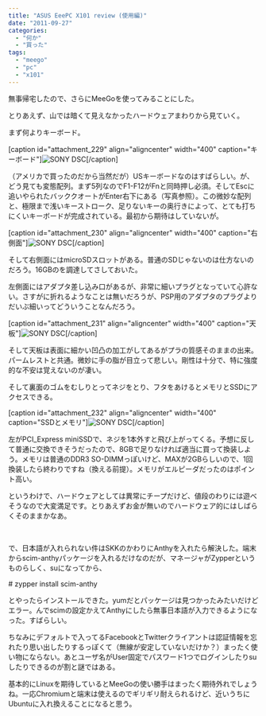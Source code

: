 ```yaml
---
title: "ASUS EeePC X101 review (使用編)"
date: "2011-09-27"
categories: 
  - "何か"
  - "買った"
tags: 
  - "meego"
  - "pc"
  - "x101"
---
```


無事帰宅したので、さらにMeeGoを使ってみることにした。

とりあえず、山では暗くて見えなかったハードウェアまわりから見ていく。

まず何よりキーボード。

\[caption id="attachment\_229" align="aligncenter" width="400" caption="キーボード"\]![](https://blog.naotaco.com/assets/images/posts/2011/09/DSC056241-400x266.jpg "SONY DSC")\[/caption\]

（アメリカで買ったのだから当然だが）USキーボードなのはすばらしい。が、どう見ても変態配列。まず5列なのでF1-F12がFnと同時押し必須。そしてEscに追いやられたバッククオートがEnter右下にある（写真参照）。この微妙な配列と、極限まで浅いキーストローク、足りないキーの奥行きによって、とても打ちにくいキーボードが完成されている。最初から期待はしていないが。

\[caption id="attachment\_230" align="aligncenter" width="400" caption="右側面"\]![](https://blog.naotaco.com/assets/images/posts/2011/09/DSC05628-400x266.jpg "SONY DSC")\[/caption\]

そして右側面にはmicroSDスロットがある。普通のSDじゃないのは仕方ないのだろう。16GBのを調達してさしておいた。

左側面にはアダプタ差し込み口があるが、非常に細いプラグとなっていて心許ない。さすがに折れるようなことは無いだろうが、PSP用のアダプタのプラグよりだいぶ細いってどういうことなんだろう。

\[caption id="attachment\_231" align="aligncenter" width="400" caption="天板"\]![](https://blog.naotaco.com/assets/images/posts/2011/09/DSC05623-400x266.jpg "SONY DSC")\[/caption\]

そして天板は表面に細かい凹凸の加工がしてあるがプラの質感そのままの出来。パームレストと共通。微妙に手の脂が目立って悲しい。剛性は十分で、特に強度的な不安は覚えないのが凄い。

そして裏面のゴムをむしりとってネジをとり、フタをあけるとメモリとSSDにアクセスできる。

\[caption id="attachment\_232" align="aligncenter" width="400" caption="SSDとメモリ"\]![](https://blog.naotaco.com/assets/images/posts/2011/09/DSC05630-400x266.jpg "SONY DSC")\[/caption\]

左がPCI\_Express miniSSDで、ネジを1本外すと飛び上がってくる。予想に反して普通に交換できそうだったので、8GBで足りなければ適当に買って換装しよう。メモリは普通のDDR3 SO-DIMMっぽいけど、MAXが2GBらしいので、1回換装したら終わりですね（換える前提）。メモリがエルピーダだったのはポイント高い。

というわけで、ハードウェアとしては異常にチープだけど、値段のわりには遊べそうなので大変満足です。とりあえずお金が無いのでハードウェア的にはしばらくそのままかなあ。

 

で、日本語が入れられない件はSKKのかわりにAnthyを入れたら解決した。端末からscim-anthyパッケージを入れるだけなのだが、マネージャがZypperというものらしく、suになってから、

\# zypper install scim-anthy

とやったらインストールできた。yumだとパッケージは見つかったみたいだけどエラー。んでscimの設定かえてAnthyにしたら無事日本語が入力できるようになった。すばらしい。

ちなみにデフォルトで入ってるFacebookとTwitterクライアントは認証情報を忘れたり思い出したりするっぽくて（無線が安定していないだけか？）まったく使い物にならない。あとユーザ名がUser固定でパスワード1つでログインしたりsuしたりできるのが割と謎ではある。

基本的にLinuxを期待しているとMeeGoの使い勝手はまったく期待外れでしょうね。一応Chromiumと端末は使えるのでギリギリ耐えられるけど、近いうちにUbuntuに入れ換えることになると思う。
